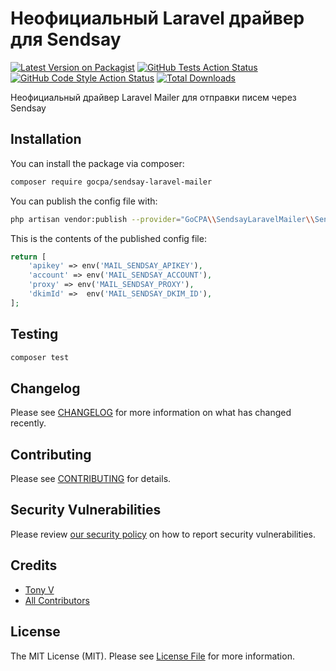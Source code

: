 # Неофициальный Laravel драйвер для Sendsay

[![Latest Version on Packagist](https://img.shields.io/packagist/v/gocpa/sendsay-laravel-mailer.svg?style=flat-square)](https://packagist.org/packages/gocpa/sendsay-laravel-mailer)
[![GitHub Tests Action Status](https://img.shields.io/github/actions/workflow/status/gocpa/sendsay-laravel-mailer/run-tests.yml?branch=main&label=tests&style=flat-square)](https://github.com/gocpa/sendsay-laravel-mailer/actions?query=workflow%3Arun-tests+branch%3Amain)
[![GitHub Code Style Action Status](https://img.shields.io/github/actions/workflow/status/gocpa/sendsay-laravel-mailer/fix-php-code-style-issues.yml?branch=main&label=code%20style&style=flat-square)](https://github.com/gocpa/sendsay-laravel-mailer/actions?query=workflow%3A"Fix+PHP+code+style+issues"+branch%3Amain)
[![Total Downloads](https://img.shields.io/packagist/dt/gocpa/sendsay-laravel-mailer.svg?style=flat-square)](https://packagist.org/packages/gocpa/sendsay-laravel-mailer)

Неофициальный драйвер Laravel Mailer для отправки писем через Sendsay

## Installation

You can install the package via composer:

```bash
composer require gocpa/sendsay-laravel-mailer
```

You can publish the config file with:

```bash
php artisan vendor:publish --provider="GoCPA\\SendsayLaravelMailer\\SendsayMailerServiceProvider"
```

This is the contents of the published config file:

```php
return [
    'apikey' => env('MAIL_SENDSAY_APIKEY'),
    'account' => env('MAIL_SENDSAY_ACCOUNT'),
    'proxy' => env('MAIL_SENDSAY_PROXY'),
    'dkimId' =>  env('MAIL_SENDSAY_DKIM_ID'),
];
```

## Testing

```bash
composer test
```

## Changelog

Please see [CHANGELOG](CHANGELOG.md) for more information on what has changed recently.

## Contributing

Please see [CONTRIBUTING](CONTRIBUTING.md) for details.

## Security Vulnerabilities

Please review [our security policy](../../security/policy) on how to report security vulnerabilities.

## Credits

- [Tony V](https://github.com/vaninanton)
- [All Contributors](../../contributors)

## License

The MIT License (MIT). Please see [License File](LICENSE.md) for more information.
